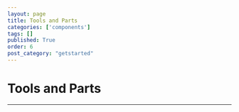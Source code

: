 ```yaml
---
layout: page
title: Tools and Parts
categories: ['components']
tags: []
published: True
order: 6
post_category: "getstarted"
---
```

# Tools and Parts
- - - 
